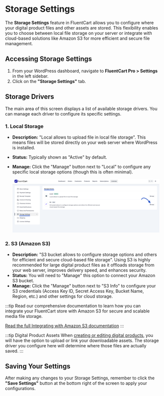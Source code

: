 # Storage Settings

The **Storage Settings** feature in FluentCart allows you to configure where your digital product files and other assets are stored. This flexibility enables you to choose between local file storage on your server or integrate with cloud-based solutions like Amazon S3 for more efficient and secure file management.

## Accessing Storage Settings

1.  From your WordPress dashboard, navigate to **FluentCart Pro > Settings** in the left sidebar.
2.  Click on the **"Storage Settings"** tab.

## Storage Drivers

The main area of this screen displays a list of available storage drivers. You can manage each driver to configure its specific settings.

### 1. Local Storage

* **Description:** "Local allows to upload file in local file storage". This means files will be stored directly on your web server where WordPress is installed.
* **Status:** Typically shown as "Active" by default.
* **Manage:** Click the "Manage" button next to "Local" to configure any specific local storage options (though this is often minimal).

    ![Screenshot of Storage Settings Tab](/guide/public/images/settings-configuration/storage/storage-settings-tab.png)

### 2. S3 (Amazon S3)

* **Description:** "S3 bucket allows to configure storage options and others for efficient and secure cloud-based file storage". Using S3 is highly recommended for large digital product files as it offloads storage from your web server, improves delivery speed, and enhances security.
* **Status:** You will need to "Manage" this option to connect your Amazon S3 bucket.
* **Manage:** Click the "Manage" button next to "S3 Info" to configure your S3 credentials (Access Key ID, Secret Access Key, Bucket Name, Region, etc.) and other settings for cloud storage.

:::tip
Read our comprehensive documentation to learn how you can integrate your FluentCart store with Amazon S3 for secure and scalable media file storage.

[Read the full Integrating with Amazon S3 documentation](/guide/Integrations/amazon-s3-integration.md)
:::

:::tip Digital Product Assets
When [creating or editing digital products](/product-types-creation/creating-digital-products), you will have the option to upload or link your downloadable assets. The storage driver you configure here will determine where those files are actually saved.
:::

## Saving Your Settings

After making any changes to your Storage Settings, remember to click the **"Save Settings"** button at the bottom right of the screen to apply your configurations.

